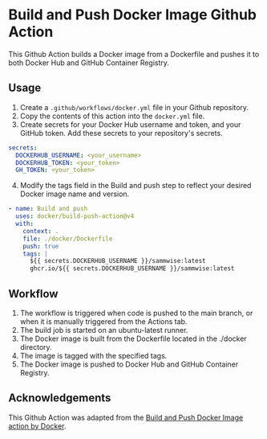 # Build and Push Docker Image Github Action

This Github Action builds a Docker image from a Dockerfile and pushes it to both Docker Hub and GitHub Container Registry.

## Usage

1. Create a `.github/workflows/docker.yml` file in your Github repository.
1. Copy the contents of this action into the `docker.yml` file.
1. Create secrets for your Docker Hub username and token, and your GitHub token. Add these secrets to your repository's secrets.
 
```yaml
secrets:
  DOCKERHUB_USERNAME: <your_username>
  DOCKERHUB_TOKEN: <your_token>
  GH_TOKEN: <your_token>
```
4. Modify the tags field in the Build and push step to reflect your desired Docker image name and version.
```yaml
- name: Build and push
  uses: docker/build-push-action@v4
  with:
    context: .
    file: ./docker/Dockerfile
    push: true
    tags: |
      ${{ secrets.DOCKERHUB_USERNAME }}/sammwise:latest
      ghcr.io/${{ secrets.DOCKERHUB_USERNAME }}/sammwise:latest
```
## Workflow
1. The workflow is triggered when code is pushed to the main branch, or when it is manually triggered from the Actions tab.
1. The build job is started on an ubuntu-latest runner.
1. The Docker image is built from the Dockerfile located in the ./docker directory.
1. The image is tagged with the specified tags.
1. The Docker image is pushed to Docker Hub and GitHub Container Registry.

## Acknowledgements
This Github Action was adapted from the [Build and Push Docker Image action by Docker](https://github.com/marketplace/actions/build-and-push-docker-images).



